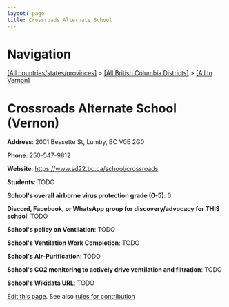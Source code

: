 ```yaml
---
layout: page
title: Crossroads Alternate School
---
```

# Navigation

[[All countries/states/provinces]](../../..) > [[All British Columbia Districts]](../..) > [[All In Vernon]](..)

# Crossroads Alternate School (Vernon)

**Address**: 2001 Bessette St, Lumby, BC V0E 2G0

**Phone**: 250-547-9812

**Website**: <https://www.sd22.bc.ca/school/crossroads>

**Students**: TODO

**School's overall airborne virus protection grade (0-5)**: 0

**Discord, Facebook, or WhatsApp group for discovery/advocacy for THIS school**: TODO

**School's policy on Ventilation**: TODO

**School's Ventilation Work Completion**: TODO

**School's Air-Purification**: TODO

**School's CO2 monitoring to actively drive ventilation and filtration**: TODO

**School's Wikidata URL**: TODO


[Edit this page](https://github.com/ventilate-schools/BC/edit/main/./Vernon/Crossroads_Alternate_School.md). See also [rules for contribution](../../../contribution-rules/)